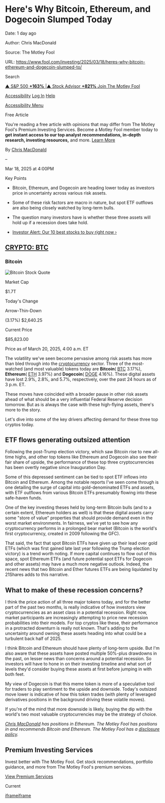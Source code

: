 # Here's Why Bitcoin, Ethereum, and Dogecoin Slumped Today

Date: 1 day ago

Author: Chris MacDonald

Source: The Motley Fool

URL: https://www.fool.com/investing/2025/03/18/heres-why-bitcoin-ethereum-and-dogecoin-slumped-to/

Search

[▲ S&P 500 **+163%** \|▲ Stock Advisor **+821%** Join The Motley Fool](https://www.fool.com/mms/mark/e-foolcom-sa-top-nav-returns)

[Accessibility](https://www.fool.com/investing/2025/03/18/heres-why-bitcoin-ethereum-and-dogecoin-slumped-to/#) [Log In](https://www.fool.com/auth/authenticate/) [Help](https://support.fool.com/)

[Accessibility Menu](https://www.fool.com/investing/2025/03/18/heres-why-bitcoin-ethereum-and-dogecoin-slumped-to/#)

Free Article

You're reading a free article with opinions that may differ
from The Motley Fool's Premium Investing Services. Become a Motley Fool member today to
**get instant access to our top analyst recommendations, in-depth research, investing resources,**
and more. [Learn More](https://www.fool.com/mms/mark/op-free-tbox-art)


By [Chris MacDonald](https://www.fool.com/author/20447/)

–


Mar 18, 2025 at 4:00PM



Key Points

- Bitcoin, Ethereum, and Dogecoin are heading lower today as investors price in uncertainty across various risk assets.

- Some of these risk factors are macro in nature, but spot ETF outflows are also being closely watched by long-term bulls.

- The question many investors have is whether these three assets will hold up if a recession does take hold.

- [Investor Alert: Our 10 best stocks to buy right now ›](https://www.fool.com/mms/mark/e-sa-nonbbn-kp?aid=10969&source=isaedikp0000035)


## [CRYPTO: BTC](https://www.fool.com/quote/crypto/btc/)

### Bitcoin

![Bitcoin Stock Quote](https://g.foolcdn.com/art/companylogos/mark/BTC.png)

Market Cap

$1.7T

Today's Change

Arrow-Thin-Down

(3.17%) $2,640.25

Current Price

$85,823.00

Price as of March 20, 2025, 4:00 a.m. ET

The volatility we've seen become pervasive among risk assets has more than bled through into the [cryptocurrency](https://www.fool.com/investing/stock-market/market-sectors/financials/cryptocurrency-stocks/guide-to-cryptocurrencies/) sector. Three of the most-watched (and most valuable) tokens today are **Bitcoin**( [BTC](https://www.fool.com/quote/crypto/btc/) 3.17%), **Ethereum**( [ETH](https://www.fool.com/quote/crypto/eth/) 3.97%) and **Dogecoin**( [DOGE](https://www.fool.com/quote/crypto/doge/) 4.16%). These digital assets have lost 2.9%, 2.8%, and 5.7%, respectively, over the past 24 hours as of 3 p.m. ET.

These moves have coincided with a broader pause in other risk assets ahead of what should be a very influential Federal Reserve decision tomorrow. But as is always the case with these high-flying assets, there's more to the story.

Let's dive into some of the key drivers affecting demand for these three top cryptos today.

## ETF flows generating outsized attention

Following the post-Trump election victory, which saw Bitcoin rise to new all-time highs, and other top tokens like Ethereum and Dogecoin also see their fair share of upside, the performance of these top three cryptocurrencies has been overtly negative since Inauguration Day.

Some of this depressed sentiment can be tied to spot ETF inflows into Bitcoin and Ethereum. Among the notable reports I've seen come through is one detailing the surge of capital into gold-denominated ETFs and assets, with ETF outflows from various Bitcoin ETFs presumably flowing into these safe-haven funds.

One of the key investing theses held by long-term Bitcoin bulls (and to a certain extent, Ethereum holders as well) is that these digital assets carry some "store of value" properties that should provide demand even in the worst market environments. In fairness, we've yet to see how any cryptocurrency performs in a prolonged bear market (Bitcoin is the world's first cryptocurrency, created in 2009 following the GFC).

That said, the fact that spot Bitcoin ETFs have given up their lead over gold ETFs (which was first gained late last year following the Trump election victory) is a trend worth noting. If more capital continues to flow out of this space, spot Ethereum ETFs (and future potential spot ETFs for Dogecoin and other assets) may have a much more negative outlook. Indeed, the recent news that two Bitcoin and Ether futures ETFs are being liquidated by 21Shares adds to this narrative.

## What to make of these recession concerns?

I think the price action of all three major tokens today, and for the better part of the past two months, is really indicative of how investors view cryptocurrencies as an asset class in a potential recession. Right now, market participants are increasingly attempting to price new recession probabilities into their models. For top cryptos like these, their performance in a protracted downturn is really not known. That's adding to the uncertainty around owning these assets heading into what could be a turbulent back half of 2025.

I think Bitcoin and Ethereum should have plenty of long-term upside. But I'm also aware that these assets have posted multiple 50%-plus drawdowns in the past, on lesser news than concerns around a potential recession. So investors will have to hone in on their investing timeline and what sort of levels they'd consider buying these assets at first before jumping in with both feet.

My view of Dogecoin is that this meme token is more of a speculative tool for traders to play sentiment to the upside and downside. Today's outsized move lower is indicative of how this token trades (with plenty of leveraged derivatives positions in the background driving these volatile moves).

If you're of the mind that more downside is likely, buying the dip with the world's two most valuable cryptocurrencies may be the strategy of choice.

_[Chris MacDonald](https://www.fool.com/author/20447/) has positions in Ethereum. The Motley Fool has positions in and recommends Bitcoin and Ethereum. The Motley Fool has a [disclosure policy](https://www.fool.com/legal/fool-disclosure-policy/)._

## Premium Investing Services

Invest better with The Motley Fool. Get stock recommendations, portfolio guidance, and more from The Motley Fool's premium services.


[View Premium Services](https://www.fool.com/services/?ftm_cam=footer-services-sitewide-prospects)

Current

[iframe](cid:frame-C1A84B896B4192D31BCA9E574EFAB6BC@mhtml.blink)[iframe](cid:frame-24E64585C973D3F3576C9CBDCE3F20E3@mhtml.blink)